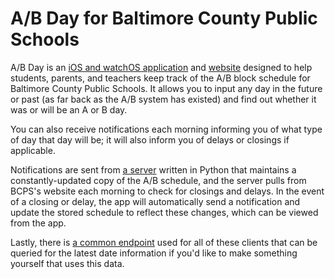 # A/B Day for Baltimore County Public Schools
A/B Day is an [iOS and watchOS application](https://itunes.apple.com/us/app/b-day-for-baltimore-county/id928756760) and [website](https://cameronbernhardt.com/projects/ab-day/) designed to help students, parents, and teachers keep track of the A/B block schedule for Baltimore County Public Schools. It allows you to input any day in the future or past (as far back as the A/B system has existed) and find out whether it was or will be an A or B day.

You can also receive notifications each morning informing you of what type of day that day will be; it will also inform you of delays or closings if applicable.

Notifications are sent from [a server](Push/Push.py) written in Python that maintains a constantly-updated copy of the A/B schedule, and the server pulls from BCPS's website each morning to check for closings and delays. In the event of a closing or delay, the app will automatically send a notification and update the stored schedule to reflect these changes, which can be viewed from the app.

Lastly, there is [a common endpoint](https://cameronbernhardt.com/projects/ab-day/dates.json) used for all of these clients that can be queried for the latest date information if you'd like to make something yourself that uses this data.